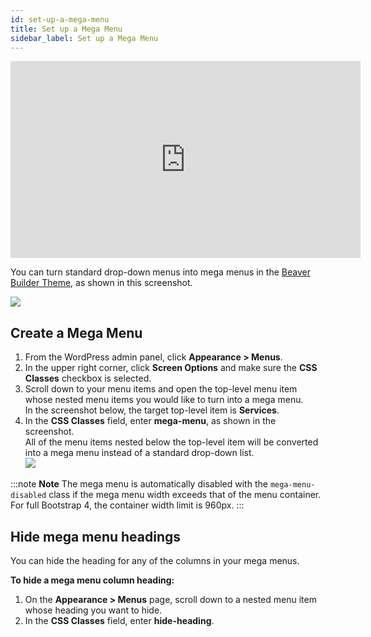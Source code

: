 ```yaml
---
id: set-up-a-mega-menu
title: Set up a Mega Menu
sidebar_label: Set up a Mega Menu
---
```


<div className="embed-responsive">
<iframe width="560" height="315" src="https://www.youtube-nocookie.com/embed/KFm_cwL5PHg?controls=0" title="YouTube video player" frameBorder="0" allow="accelerometer; autoplay; clipboard-write; encrypted-media; gyroscope; picture-in-picture" allowFullScreen></iframe>
</div>

You can turn standard drop-down menus into mega menus in the [Beaver Builder Theme](https://www.wpbeaverbuilder.com/wordpress-framework-theme/), as shown in this screenshot.

![](/img/set-up-a-mega-menu-14a64605.png)

## Create a Mega Menu

  1. From the WordPress admin panel, click **Appearance > Menus**.
  2. In the upper right corner, click **Screen Options** and make sure the **CSS Classes** checkbox is selected.
  3. Scroll down to your menu items and open the top-level menu item whose nested menu items you would like to turn into a mega menu.  
  In the screenshot below, the target top-level item is **Services**.
  4. In the **CSS Classes** field, enter **mega-menu**, as shown in the screenshot.  
All of the menu items nested below the top-level item will be converted into a mega menu instead of a standard drop-down list.  
  ![](/img/set-up-a-mega-menu-46f22036.jpg)

:::note **Note**
The mega menu is automatically disabled with the `mega-menu-disabled` class if the mega menu width exceeds that of the menu container. For full Bootstrap 4, the container width limit is 960px.
:::

## Hide mega menu headings

You can hide the heading for any of the columns in your mega menus.

**To hide a mega menu column heading:**

  1. On the **Appearance > Menus** page, scroll down to a nested menu item whose heading you want to hide.
  2. In the **CSS Classes** field, enter **hide-heading**.
